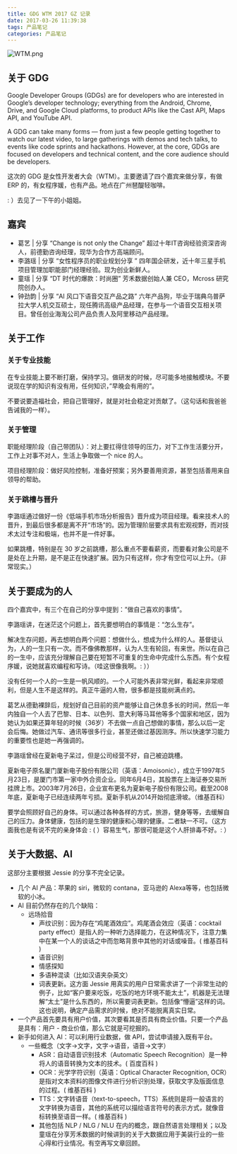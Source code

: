```yaml
---
title: GDG WTM 2017 GZ 记录
date: 2017-03-26 11:39:38
tags: 产品笔记
categories: 产品笔记
---
```


![WTM.png](https://tva1.sinaimg.cn/large/007S8ZIlgy1gdzi6qr3nzj30hs0bjds6.jpg)


## 关于 GDG

Google Developer Groups (GDGs) are for developers who are interested in Google’s developer technology; everything from the Android, Chrome, Drive, and Google Cloud platforms, to product APIs like the Cast API, Maps API, and YouTube API.

A GDG can take many forms — from just a few people getting together to watch our latest video, to large gatherings with demos and tech talks, to events like code sprints and hackathons. However, at the core, GDGs are focused on developers and technical content, and the core audience should be developers.

这次的 GDG 是女性开发者大会（WTM）。主要邀请了四个嘉宾来做分享，有做 ERP 的，有女程序媛，也有产品。地点在广州琶醍轻咖啡。

: ）去见了一下午的小姐姐。

## 嘉宾

- 葛艺 | 分享 “Change is not only the Change” 超过十年IT咨询经验资深咨询人，前德勤咨询经理，现华为合作方高端顾问。
- 李潞瑶 | 分享 “女性程序员的职业规划分享 ” 四年国企研发，近十年三星手机项目管理加职能部门经理经验。现为创业新鲜人。
- 童瑶 | 分享 “DT 时代的爆款：时尚圈” 芳禾数据创始人兼 CEO，Mcross 研究院创办人。
- 钟劲韵 | 分享 “AI 风口下语音交互产品之路” 六年产品狗，毕业于瑞典乌普萨拉大学人机交互硕士，现任腾讯高级产品经理，在参与一个语音交互相关项目。曾任创业海淘公司产品负责人及阿里移动产品经理。

## 关于工作

### 关于专业技能

在专业技能上要不断打磨，保持学习。做研发的时候，尽可能多地接触模块。不要说现在学的知识有没有用，任何知识，”早晚会有用的”。

不要说要造福社会，把自己管理好，就是对社会稳定对贡献了。（这句话和我爸爸告诫我的一样）。

### 关于管理

职能经理阶段（自己带团队）：对上要扛得住领导的压力，对下工作生活要分开，工作上对事不对人，生活上争取做一个 nice 的人。

项目经理阶段：做好风险控制，准备好预案；另外要善用资源，甚至包括善用来自领导的帮助。

### 关于跳槽与晋升

李潞瑶通过做好一份《低端手机市场分析报告》晋升成为项目经理。看来技术人的晋升，到最后很多都是离不开“市场”的。因为管理阶层要求具有宏观视野，而对技术太过专注和极端，也并不是一件好事。

如果跳槽，特别是在 30 岁之前跳槽，那么重点不要看薪资，而要看对象公司是不是处在上升期，是不是正在快速扩展。因为只有这样，你才有空位可以上升。（非常现实。）

## 关于要成为的人

四个嘉宾中，有三个在自己的分享中提到：”做自己喜欢的事情”。

李潞瑶讲，在迷茫这个问题上，首先要想明白的事情是：“怎么生存”。

解决生存问题，再去想明白两个问题：想做什么，想成为什么样的人。基督徒认为，人的一生只有一次。而不像佛教那样，认为人生有轮回，有来世。所以在自己的一生中，应该充分理解自己要在短暂不可重复的生命中完成什么东西。有个女程序媛，说她就喜欢编程和写诗。（哇这很像我啊。: ））

没有任何一个人的一生是一帆风顺的。一个人可能外表非常光鲜，看起来非常顺利，但是人生不是这样的。真正牛逼的人物，很多都是技能树满点的。

葛艺从德勤裸辞后，规划好自己目前的资产能够让自己休息多长的时间，然后一年内独自一个人去了巴黎、日本、以色列、意大利等马耳他等多个国家和地区，因为她认为如果还算年轻的时候（36岁）不去做一点自己想做的事情，那么以后一定会后悔。她做过汽车、通讯等很多行业，甚至还做过基因测序。所以快速学习能力的重要性也是她一再强调的。

李潞瑶曾经在夏新电子呆过，但是公司经营不好，自己被迫跳槽。

夏新电子原名厦门厦新电子股份有限公司（英语：Amoisonic），成立于1997年5月23日，是厦门市第一家中外合资企业。同年6月4日，其股票在上海证券交易所挂牌上市。2003年7月26日，企业宣布更名为夏新电子股份有限公司。截至2008年底，夏新电子已经连续两年亏损。夏新手机从2014开始彻底滑坡。（维基百科）

要学会照顾好自己的身体。可以通过各种各样的方式，旅游，健身等等，去缓解自己的压力。身体健康，包括的是生理的健康和心理的健康。二者缺一不可。（这方面我也是有说不完的亲身体会 : ( ）容易生气，那很可能是这个人肝排毒不好。: ）

## 关于大数据、AI

这部分主要根据 Jessie 的分享不完全记录。

- 几个 AI 产品：苹果的 siri，微软的 contana，亚马逊的 Alexa等等，也包括微软的小冰。
- AI 目前仍然存在的几个缺陷：
  - 远场拾音
    - 声纹识别：因为存在“鸡尾酒效应”。鸡尾酒会效应（英语：cocktail party effect）是指人的一种听力选择能力，在这种情况下，注意力集中在某一个人的谈话之中而忽略背景中其他的对话或噪音。( 维基百科 )
    - 语音识别
    - 情感探知
    - 多语种混读（比如汉语夹杂英文）
    - 词表更新。这方面 Jessie 用真实的用户日常需求讲了一个非常生动的例子，比如“客户要来吃饭，吃饭的地方环境不能太土”，机器是无法理解“太土”是什么东西的，所以需要词表更新。包括像“懵逼”这样的词。这也说明，确定产品需求的时候，绝对不能脱离真实日常。
- 一个产品首先要具有用户价值，其次要看其是否具有商业价值。只要一个产品是具有：用户 - 商业价值，那么它就是可挖掘的。
- 新手如何进入 AI：可以利用行业数据，做 API，尝试申请接入既有平台。
	- 一些概念（文字→文字，文字→语音，语音→文字）
		- ASR：自动语音识别技术（Automatic Speech Recognition）是一种将人的语音转换为文本的技术。( 百度百科 )
		- OCR：光学字符识别（英语：Optical Character Recognition, OCR）是指对文本资料的图像文件进行分析识别处理，获取文字及版面信息的过程。( 维基百科 )
		- TTS：文字转语音（text-to-speech，TTS）系统则是将一般语言的文字转换为语音，其他的系统可以描绘语言符号的表示方式，就像音标转换至语音一样。( 维基百科 )
		- 其他包括 NLP / NLG / NLU 在内的概念，跟自然语言处理相关；以及童瑶在分享芳禾数据的时候讲到的关于大数据应用于美装行业的一些心得和行业情况。有空再写文章回顾。

